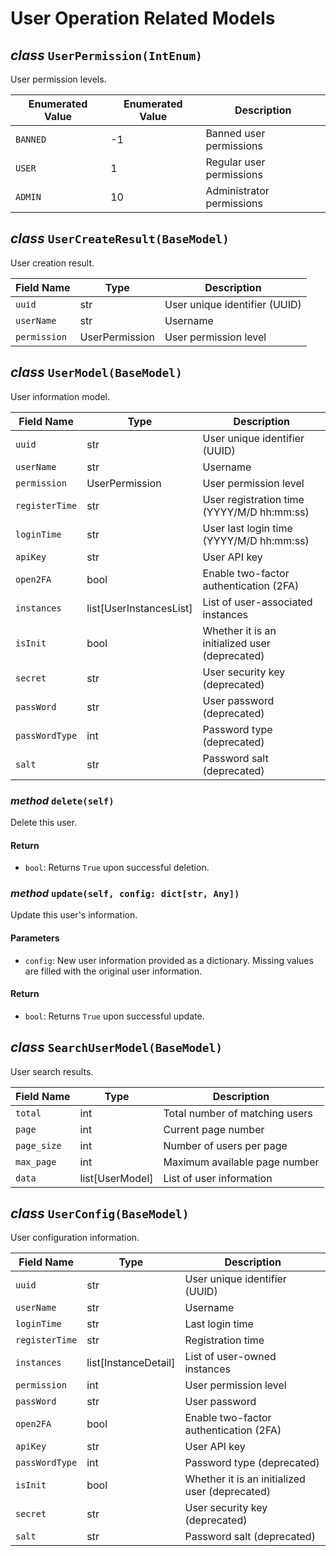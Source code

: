 # User Operation Related Models

## _class_ `UserPermission(IntEnum)`

User permission levels.

| Enumerated Value | Enumerated Value | Description               |
| ---------------- | ---------------- | ------------------------- |
| `BANNED`         | -1               | Banned user permissions   |
| `USER`           | 1                | Regular user permissions  |
| `ADMIN`          | 10               | Administrator permissions |

## _class_ `UserCreateResult(BaseModel)`

User creation result.

| Field Name   | Type           | Description                   |
| ------------ | -------------- | ----------------------------- |
| `uuid`       | str            | User unique identifier (UUID) |
| `userName`   | str            | Username                      |
| `permission` | UserPermission | User permission level         |

## _class_ `UserModel(BaseModel)`

User information model.

| Field Name     | Type                    | Description                                    |
| -------------- | ----------------------- | ---------------------------------------------- |
| `uuid`         | str                     | User unique identifier (UUID)                  |
| `userName`     | str                     | Username                                       |
| `permission`   | UserPermission          | User permission level                          |
| `registerTime` | str                     | User registration time (YYYY/M/D hh:mm:ss)     |
| `loginTime`    | str                     | User last login time (YYYY/M/D hh:mm:ss)       |
| `apiKey`       | str                     | User API key                                   |
| `open2FA`      | bool                    | Enable two-factor authentication (2FA)         |
| `instances`    | list[UserInstancesList] | List of user-associated instances              |
| `isInit`       | bool                    | Whether it is an initialized user (deprecated) |
| `secret`       | str                     | User security key (deprecated)                 |
| `passWord`     | str                     | User password (deprecated)                     |
| `passWordType` | int                     | Password type (deprecated)                     |
| `salt`         | str                     | Password salt (deprecated)                     |

### _method_ `delete(self)`

Delete this user.

#### Return

- `bool`: Returns `True` upon successful deletion.

### _method_ `update(self, config: dict[str, Any])`

Update this user's information.

#### Parameters

- `config`: New user information provided as a dictionary. Missing values are filled with the original user information.

#### Return

- `bool`: Returns `True` upon successful update.

## _class_ `SearchUserModel(BaseModel)`

User search results.

| Field Name  | Type            | Description                    |
| ----------- | --------------- | ------------------------------ |
| `total`     | int             | Total number of matching users |
| `page`      | int             | Current page number            |
| `page_size` | int             | Number of users per page       |
| `max_page`  | int             | Maximum available page number  |
| `data`      | list[UserModel] | List of user information       |

## _class_ `UserConfig(BaseModel)`

User configuration information.

| Field Name     | Type                 | Description                                    |
| -------------- | -------------------- | ---------------------------------------------- |
| `uuid`         | str                  | User unique identifier (UUID)                  |
| `userName`     | str                  | Username                                       |
| `loginTime`    | str                  | Last login time                                |
| `registerTime` | str                  | Registration time                              |
| `instances`    | list[InstanceDetail] | List of user-owned instances                   |
| `permission`   | int                  | User permission level                          |
| `passWord`     | str                  | User password                                  |
| `open2FA`      | bool                 | Enable two-factor authentication (2FA)         |
| `apiKey`       | str                  | User API key                                   |
| `passWordType` | int                  | Password type (deprecated)                     |
| `isInit`       | bool                 | Whether it is an initialized user (deprecated) |
| `secret`       | str                  | User security key (deprecated)                 |
| `salt`         | str                  | Password salt (deprecated)                     |
